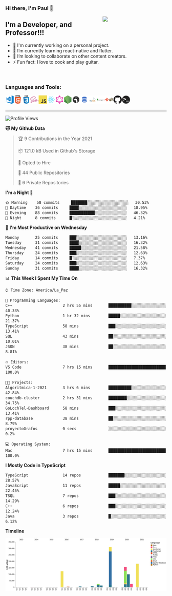 ### Hi there, I'm Paul 👋
<img align='right' src='https://media.giphy.com/media/bcKmIWkUMCjVm/giphy.gif' width='200"'>

## I'm a Developer, and Professor!!!
- 🔭 I'm currently working on a personal project. 
- 🌱 I’m currently learning react-native and flutter. 
- 👯 I’m looking to collaborate on other content creators. 
- ⚡ Fun fact: I love to cook and play guitar. 
<br/>

### Languages and Tools:
[<img align="left" alt="Visual Studio Code" width="26px" src="https://raw.githubusercontent.com/github/explore/80688e429a7d4ef2fca1e82350fe8e3517d3494d/topics/visual-studio-code/visual-studio-code.png" />][webdevplaylist]
[<img align="left" alt="HTML5" width="26px" src="https://raw.githubusercontent.com/github/explore/80688e429a7d4ef2fca1e82350fe8e3517d3494d/topics/html/html.png" />][webdevplaylist]
[<img align="left" alt="CSS3" width="26px" src="https://raw.githubusercontent.com/github/explore/80688e429a7d4ef2fca1e82350fe8e3517d3494d/topics/css/css.png" />][cssplaylist]
[<img align="left" alt="Sass" width="26px" src="https://raw.githubusercontent.com/github/explore/80688e429a7d4ef2fca1e82350fe8e3517d3494d/topics/sass/sass.png" />][cssplaylist]
[<img align="left" alt="JavaScript" width="26px" src="https://raw.githubusercontent.com/github/explore/80688e429a7d4ef2fca1e82350fe8e3517d3494d/topics/javascript/javascript.png" />][jsplaylist]
[<img align="left" alt="React" width="26px" src="https://raw.githubusercontent.com/github/explore/80688e429a7d4ef2fca1e82350fe8e3517d3494d/topics/react/react.png" />][reactplaylist]
[<img align="left" alt="GraphQL" width="26px" src="https://raw.githubusercontent.com/github/explore/80688e429a7d4ef2fca1e82350fe8e3517d3494d/topics/graphql/graphql.png" />][webdevplaylist]
[<img align="left" alt="Node.js" width="26px" src="https://raw.githubusercontent.com/github/explore/80688e429a7d4ef2fca1e82350fe8e3517d3494d/topics/nodejs/nodejs.png" />][webdevplaylist]
[<img align="left" alt="Deno" width="26px" src="https://raw.githubusercontent.com/github/explore/361e2821e2dea67711cde99c9c40ed357061cf27/topics/deno/deno.png" />][webdevplaylist]
[<img align="left" alt="SQL" width="26px" src="https://raw.githubusercontent.com/github/explore/80688e429a7d4ef2fca1e82350fe8e3517d3494d/topics/sql/sql.png" />][webdevplaylist]
[<img align="left" alt="MySQL" width="26px" src="https://raw.githubusercontent.com/github/explore/80688e429a7d4ef2fca1e82350fe8e3517d3494d/topics/mysql/mysql.png" />][webdevplaylist]
[<img align="left" alt="MongoDB" width="26px" src="https://raw.githubusercontent.com/github/explore/80688e429a7d4ef2fca1e82350fe8e3517d3494d/topics/mongodb/mongodb.png" />][webdevplaylist]
[<img align="left" alt="Git" width="26px" src="https://raw.githubusercontent.com/github/explore/80688e429a7d4ef2fca1e82350fe8e3517d3494d/topics/git/git.png" />][webdevplaylist]
[<img align="left" alt="GitHub" width="26px" src="https://raw.githubusercontent.com/github/explore/78df643247d429f6cc873026c0622819ad797942/topics/github/github.png" />][webdevplaylist]
[<img align="left" alt="Terminal" width="26px" src="https://raw.githubusercontent.com/github/explore/80688e429a7d4ef2fca1e82350fe8e3517d3494d/topics/terminal/terminal.png" />][webdevplaylist]

<br />
<br />

---

<!--START_SECTION:waka-->
![Profile Views](http://img.shields.io/badge/Profile%20Views-0-blue)

**🐱 My Github Data** 

> 🏆 9 Contributions in the Year 2021
 > 
> 📦 121.0 kB Used in Github's Storage 
 > 
> 💼 Opted to Hire
 > 
> 📜 44 Public Repositories 
 > 
> 🔑 6 Private Repositories  
 > 
**I'm a Night 🦉** 

```text
🌞 Morning    58 commits     ███████░░░░░░░░░░░░░░░░░░   30.53% 
🌆 Daytime    36 commits     ████░░░░░░░░░░░░░░░░░░░░░   18.95% 
🌃 Evening    88 commits     ███████████░░░░░░░░░░░░░░   46.32% 
🌙 Night      8 commits      █░░░░░░░░░░░░░░░░░░░░░░░░   4.21%

```
📅 **I'm Most Productive on Wednesday** 

```text
Monday       25 commits     ███░░░░░░░░░░░░░░░░░░░░░░   13.16% 
Tuesday      31 commits     ████░░░░░░░░░░░░░░░░░░░░░   16.32% 
Wednesday    41 commits     █████░░░░░░░░░░░░░░░░░░░░   21.58% 
Thursday     24 commits     ███░░░░░░░░░░░░░░░░░░░░░░   12.63% 
Friday       14 commits     █░░░░░░░░░░░░░░░░░░░░░░░░   7.37% 
Saturday     24 commits     ███░░░░░░░░░░░░░░░░░░░░░░   12.63% 
Sunday       31 commits     ████░░░░░░░░░░░░░░░░░░░░░   16.32%

```


📊 **This Week I Spent My Time On** 

```text
⌚︎ Time Zone: America/La_Paz

💬 Programming Languages: 
C++                      2 hrs 55 mins       ██████████░░░░░░░░░░░░░░░   40.33% 
Python                   1 hr 32 mins        █████░░░░░░░░░░░░░░░░░░░░   21.37% 
TypeScript               58 mins             ███░░░░░░░░░░░░░░░░░░░░░░   13.41% 
SQL                      43 mins             ██░░░░░░░░░░░░░░░░░░░░░░░   10.01% 
JSON                     38 mins             ██░░░░░░░░░░░░░░░░░░░░░░░   8.81%

🔥 Editors: 
VS Code                  7 hrs 15 mins       █████████████████████████   100.0%

🐱‍💻 Projects: 
Algoritmica-1-2021       3 hrs 6 mins        ██████████░░░░░░░░░░░░░░░   42.84% 
couchdb-cluster          2 hrs 31 mins       ████████░░░░░░░░░░░░░░░░░   34.75% 
GoLochTel-Dashboard      58 mins             ███░░░░░░░░░░░░░░░░░░░░░░   13.41% 
rpp-database             38 mins             ██░░░░░░░░░░░░░░░░░░░░░░░   8.79% 
proyectoGrafos           0 secs              ░░░░░░░░░░░░░░░░░░░░░░░░░   0.2%

💻 Operating System: 
Mac                      7 hrs 15 mins       █████████████████████████   100.0%

```

**I Mostly Code in TypeScript** 

```text
TypeScript               14 repos            ███████░░░░░░░░░░░░░░░░░░   28.57% 
JavaScript               11 repos            █████░░░░░░░░░░░░░░░░░░░░   22.45% 
TSQL                     7 repos             ███░░░░░░░░░░░░░░░░░░░░░░   14.29% 
C++                      6 repos             ███░░░░░░░░░░░░░░░░░░░░░░   12.24% 
Java                     3 repos             █░░░░░░░░░░░░░░░░░░░░░░░░   6.12%

```


**Timeline**

![Chart not found](https://raw.githubusercontent.com/PaulLandaeta/PaulLandaeta/master/charts/bar_graph.png) 


<!--END_SECTION:waka-->


[webdevplaylist]: https
[jsplaylist]: https
[cssplaylist]: https
[reactplaylist]: https